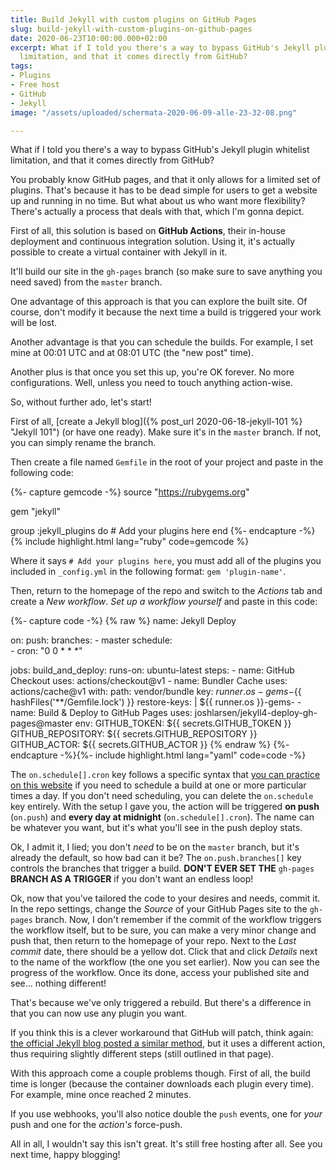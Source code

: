 ```yaml
---
title: Build Jekyll with custom plugins on GitHub Pages
slug: build-jekyll-with-custom-plugins-on-github-pages
date: 2020-06-23T10:00:00.000+02:00
excerpt: What if I told you there's a way to bypass GitHub's Jekyll plugin whitelist
  limitation, and that it comes directly from GitHub?
tags:
- Plugins
- Free host
- GitHub
- Jekyll
image: "/assets/uploaded/schermata-2020-06-09-alle-23-32-08.png"

---
```

What if I told you there's a way to bypass GitHub's Jekyll plugin whitelist limitation, and that it comes directly from GitHub?

You probably know GitHub pages, and that it only allows for a limited set of plugins. That's because it has to be dead simple for users to get a website up and running in no time. But what about us who want more flexibility? There's actually a process that deals with that, which I'm gonna depict.

First of all, this solution is based on **GitHub Actions**, their in-house deployment and continuous integration solution. Using it, it's actually possible to create a virtual container with Jekyll in it.

It'll build our site in the `gh-pages` branch (so make sure to save anything you need saved) from the `master` branch.

One advantage of this approach is that you can explore the built site. Of course, don't modify it because the next time a build is triggered your work will be lost.

Another advantage is that you can schedule the builds. For example, I set mine at 00:01 UTC and at 08:01 UTC (the "new post" time).

Another plus is that once you set this up, you're OK forever. No more configurations. Well, unless you need to touch anything action-wise.

So, without further ado, let's start!

First of all, [create a Jekyll blog]({% post_url 2020-06-18-jekyll-101 %} "Jekyll 101") (or have one ready). Make sure it's in the `master` branch. If not, you can simply rename the branch.

Then create a file named `Gemfile` in the root of your project and paste in the following code:

{%- capture gemcode -%}
source "https://rubygems.org"

gem "jekyll"

group :jekyll_plugins do
    # Add your plugins here
end
{%- endcapture -%}
{% include highlight.html lang="ruby" code=gemcode %}

Where it says `# Add your plugins here`, you must add all of the plugins you included in `_config.yml` in the following format: `gem 'plugin-name'`.

Then, return to the homepage of the repo and switch to the _Actions_ tab and create a _New workflow_. _Set up a workflow yourself_ and paste in this code:

{%- capture code -%}
{% raw %}
name: Jekyll Deploy

on:
  push:
    branches:
      - master
  schedule:    
      - cron: "0 0 * * *"

jobs:
  build_and_deploy:
    runs-on: ubuntu-latest
    steps:
      - name: GitHub Checkout
        uses: actions/checkout@v1
      - name: Bundler Cache
        uses: actions/cache@v1
        with:
          path: vendor/bundle
          key: ${{ runner.os }}-gems-${{ hashFiles('**/Gemfile.lock') }}
          restore-keys: |
            ${{ runner.os }}-gems-
      - name: Build & Deploy to GitHub Pages
        uses: joshlarsen/jekyll4-deploy-gh-pages@master
        env:
          GITHUB_TOKEN: ${{ secrets.GITHUB_TOKEN }}
          GITHUB_REPOSITORY: ${{ secrets.GITHUB_REPOSITORY }}
          GITHUB_ACTOR: ${{ secrets.GITHUB_ACTOR }}
{% endraw %}
{%- endcapture -%}{%- include highlight.html lang="yaml" code=code -%}

The `on.schedule[].cron` key follows a specific syntax that [you can practice on this website](https://crontab.guru/) if you need to schedule a build at one or more particular times a day. If you don't need scheduling, you can delete the `on.schedule` key entirely. With the setup I gave you, the action will be triggered **on push** (`on.push`) and **every day at midnight** (`on.schedule[].cron`). The name can be whatever you want, but it's what you'll see in the push deploy stats.

Ok, I admit it, I lied; you don't _need_ to be on the `master` branch, but it's already the default, so how bad can it be? The `on.push.branches[]` key controls the branches that trigger a build. **DON'T EVER SET THE** `gh-pages` **BRANCH AS A TRIGGER** if you don't want an endless loop!

Ok, now that you've tailored the code to your desires and needs, commit it. In the repo settings, change the _Source_ of your GitHub Pages site to the `gh-pages` branch. Now, I don't remember if the commit of the workflow triggers the workflow itself, but to be sure, you can make a very minor change and push that, then return to the homepage of your repo. Next to the _Last commit_ date, there should be a yellow dot. Click that and click _Details_ next to the name of the workflow (the one you set earlier). Now you can see the progress of the workflow. Once its done, access your published site and see... nothing different!

That's because we've only triggered a rebuild. But there's a difference in that you can now use any plugin you want.

If you think this is a clever workaround that GitHub will patch, think again: [the official Jekyll blog posted a similar method](https://jekyllrb.com/docs/continuous-integration/github-actions/), but it uses a different action, thus requiring slightly different steps (still outlined in that page).

With this approach come a couple problems though. First of all, the build time is longer (because the container downloads each plugin every time). For example, mine once reached 2 minutes.

If you use webhooks, you'll also notice double the `push` events, one for _your_ push and one for the _action's_ force-push.

All in all, I wouldn't say this isn't great. It's still free hosting after all. See you next time, happy blogging!